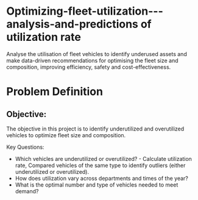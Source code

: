 # Optimizing-fleet-utilization---analysis-and-predictions of utilization rate
Analyse the utilisation of fleet vehicles to identify underused assets and make data-driven recommendations for optimising the fleet size and composition, improving efficiency, safety and cost-effectiveness. 
# Problem Definition
  ## Objective: 
  The objective in this project is to identify underutilized and overutilized vehicles to optimize fleet size and composition.

  Key Questions:

- Which vehicles are underutilized or overutilized? - Calculate utilization rate, Compared vehicles of the same type to identify outliers (either underutilized or overutilized).
- How does utilization vary across departments and times of the year?
- What is the optimal number and type of vehicles needed to meet demand?
